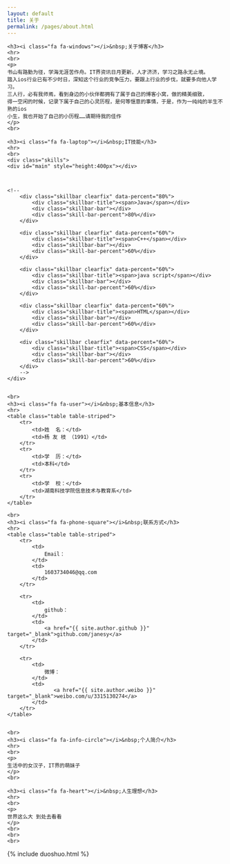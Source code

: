 ```yaml
---
layout: default
title: 关于
permalink: /pages/about.html
---
```


<div class="home">

	<h3><i class="fa fa-windows"></i>&nbsp;关于博客</h3>
	<hr>
	<br>
	<p>
	书山有路勤为径，学海无涯苦作舟。IT界资讯日月更新，人才济济，学习之路永无止境。
	踏入ios行业已有不少时日，深知这个行业的竞争压力，要跟上行业的步伐，就要多向他人学习。
	三人行，必有我师焉，看到身边的小伙伴都拥有了属于自己的博客小窝，做的精美细致，
	得一空闲的时候，记录下属于自己的心灵历程，是何等惬意的事情，于是，作为一纯纯的半生不熟的ios
	小生，我也开始了自己的小历程……请期待我的佳作
	</p>
	<br>
	
	<h3><i class="fa fa-laptop"></i>&nbsp;IT技能</h3>
	<hr>
	<br>
    <div class="skills">
   	<div id="main" style="height:400px"></div>



    <!--
        <div class="skillbar clearfix" data-percent="80%">
            <div class="skillbar-title"><span>Java</span></div>
            <div class="skillbar-bar"></div>
            <div class="skill-bar-percent">80%</div>
        </div>

        <div class="skillbar clearfix" data-percent="60%">
            <div class="skillbar-title"><span>C++</span></div>
            <div class="skillbar-bar"></div>
            <div class="skill-bar-percent">60%</div>
        </div>
		
        <div class="skillbar clearfix" data-percent="60%">
            <div class="skillbar-title"><span>java script</span></div>
            <div class="skillbar-bar"></div>
            <div class="skill-bar-percent">60%</div>
        </div>

        <div class="skillbar clearfix" data-percent="60%">
            <div class="skillbar-title"><span>HTML</span></div>
            <div class="skillbar-bar"></div>
            <div class="skill-bar-percent">60%</div>
        </div>
		
		<div class="skillbar clearfix" data-percent="60%">
            <div class="skillbar-title"><span>CSS</span></div>
            <div class="skillbar-bar"></div>
            <div class="skill-bar-percent">60%</div>
        </div>
		-->
    </div>	

	
	<br>
	<h3><i class="fa fa-user"></i>&nbsp;基本信息</h3>
	<hr>
	<table class="table table-striped">
		<tr>
			<td>姓  名：</td>    
			<td>杨 友 枝 （1991）</td>
		</tr>
		<tr>
			<td>学  历：</td>    
			<td>本科</td>
		</tr>
		<tr>
			<td>学  校：</td>    
			<td>湖南科技学院信息技术与教育系</td>
		</tr>
	</table>

	<br>
	<h3><i class="fa fa-phone-square"></i>&nbsp;联系方式</h3>
	<hr>
	<table class="table table-striped">
		<tr>
			<td>
				Email：
			</td>  
			<td>
				1603734046@qq.com			
			</td>
		</tr>

		<tr>
			<td>
				github：
			</td>  
			<td>
				<a href="{{ site.author.github }}" target="_blank">github.com/janesy</a>
			</td>  
		</tr>

		<tr>
			<td>
				微博：
			</td> 
			<td>
			       <a href="{{ site.author.weibo }}" target="_blank">weibo.com/u/3315130274</a> 	
			</td> 
		</tr>
	</table>


	<br>
	<h3><i class="fa fa-info-circle"></i>&nbsp;个人简介</h3>
	<hr>
	<br>
	<p>
	生活中的女汉子，IT界的萌妹子
	</p>
	<br>

	<h3><i class="fa fa-heart"></i>&nbsp;人生理想</h3>
	<hr>
	<br>
	<p>
	世界这么大 到处去看看
	</p>
	<br>
	<br> 
	<br>

</div>


<div>
{% include duoshuo.html %}
</div>

